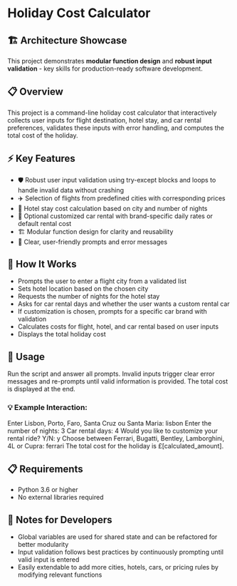 # Holiday Cost Calculator

## 🏗 Architecture Showcase
This project demonstrates **modular function design** and **robust input validation** - key skills for production-ready software development.

## 📋 Overview  
This project is a command-line holiday cost calculator that interactively collects user inputs for flight destination, hotel stay, and car rental preferences, validates these inputs with error handling, and computes the total cost of the holiday.

## ⚡ Key Features  
- 🛡️ Robust user input validation using try-except blocks and loops to handle invalid data without crashing  
- ✈️ Selection of flights from predefined cities with corresponding prices  
- 🏨 Hotel stay cost calculation based on city and number of nights  
- 🚗 Optional customized car rental with brand-specific daily rates or default rental cost  
- 🏗️ Modular function design for clarity and reusability  
- 💬 Clear, user-friendly prompts and error messages

## 🔄 How It Works
- Prompts the user to enter a flight city from a validated list
- Sets hotel location based on the chosen city
- Requests the number of nights for the hotel stay
- Asks for car rental days and whether the user wants a custom rental car
- If customization is chosen, prompts for a specific car brand with validation
- Calculates costs for flight, hotel, and car rental based on user inputs
- Displays the total holiday cost

## 🚀 Usage
Run the script and answer all prompts. Invalid inputs trigger clear error messages and re-prompts until valid information is provided. The total cost is displayed at the end.

### 💡 Example Interaction:

Enter Lisbon, Porto, Faro, Santa Cruz ou Santa Maria: lisbon
Enter the number of nights: 3
Car rental days: 4
Would you like to customize your rental ride? Y/N: y
Choose between Ferrari, Bugatti, Bentley, Lamborghini, 4L or Cupra: ferrari
The total cost for the holiday is £[calculated_amount].

## 📋 Requirements
- Python 3.6 or higher  
- No external libraries required

## 🔧 Notes for Developers
- Global variables are used for shared state and can be refactored for better modularity  
- Input validation follows best practices by continuously prompting until valid input is entered  
- Easily extendable to add more cities, hotels, cars, or pricing rules by modifying relevant functions
